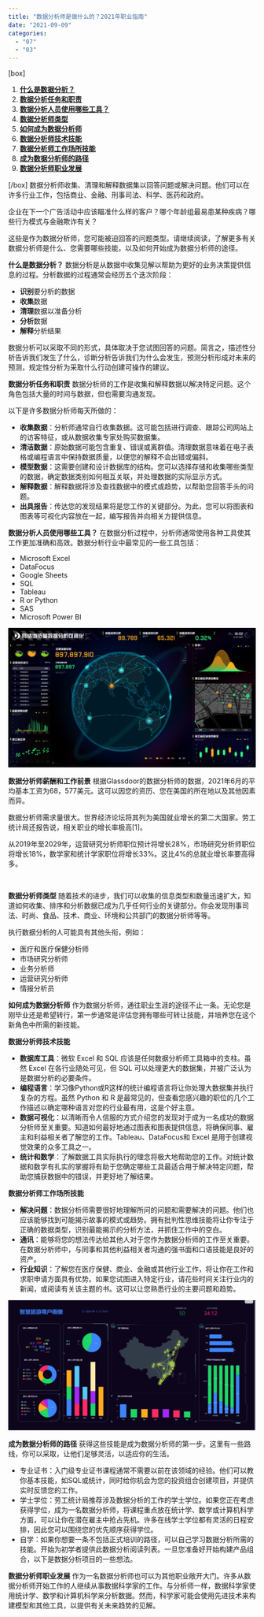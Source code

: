 ```yaml
---
title: "数据分析师是做什么的？2021年职业指南"
date: "2021-09-09"
categories: 
  - "07"
  - "03"
---
```


\[box\]

1. **[什么是数据分析？](#1)**
2. **[数据分析任务和职责](#2)**
3. **[数据分析人员使用哪些工具？](#3)**
4. **[数据分析师类型](#4)**
5. **[如何成为数据分析师](#5)**
6. **[数据分析师技术技能](#6)**
7. **[数据分析师工作场所技能](#7)**
8. **[成为数据分析师的路径](#8)**
9. **[数据分析师职业发展](#9)**

\[/box\] 数据分析师收集、清理和解释数据集以回答问题或解决问题。他们可以在许多行业工作，包括商业、金融、刑事司法、科学、医药和政府。

企业在下一个广告活动中应该瞄准什么样的客户？哪个年龄组最易患某种疾病？哪些行为模式与金融欺诈有关？

这些是作为数据分析师，您可能被迫回答的问题类型。请继续阅读，了解更多有关数据分析师是什么、您需要哪些技能，以及如何开始成为数据分析师的途径。

**什么是数据分析？** 数据分析是从数据中收集见解以帮助为更好的业务决策提供信息的过程。分析数据的过程通常会经历五个迭次阶段：

- **识别**要分析的数据
- **收集**数据
- **清理**数据以准备分析
- **分析**数据
- **解释**分析结果

数据分析可以采取不同的形式，具体取决于您试图回答的问题。简言之，描述性分析告诉我们发生了什么，诊断分析告诉我们为什么会发生，预测分析形成对未来的预测，规定性分析为采取什么行动创建可操作的建议。

**数据分析任务和职责** 数据分析师的工作是收集和解释数据以解决特定问题。这个角色包括大量的时间与数据，但也需要沟通发现。

以下是许多数据分析师每天所做的：

- **收集数据**：分析师通常自行收集数据。这可能包括进行调查、跟踪公司网站上的访客特征，或从数据收集专家处购买数据集。
- **清洁数据**：原始数据可能包含重复、错误或离群值。清理数据意味着在电子表格或编程语言中保持数据质量，以便您的解释不会出错或偏斜。
- **模型数据**：这需要创建和设计数据库的结构。您可以选择存储和收集哪些类型的数据，确定数据类别如何相互关联，并处理数据的实际显示方式。
- **解释数据**：解释数据将涉及查找数据中的模式或趋势，以帮助您回答手头的问题。
- **出具报告**：传达您的发现结果将是您工作的关键部分。为此，您可以将图表和图表等可视化内容放在一起，编写报告并向相关方提供信息。

**数据分析人员使用哪些工具？** 在数据分析过程中，分析师通常使用各种工具使其工作更加准确和高效。数据分析行业中最常见的一些工具包括：

- Microsoft Excel
- DataFocus
- Google Sheets
- SQL
- Tableau
- R or Python
- SAS
- Microsoft Power BI

![12](images/12-1.png)

**数据分析师薪酬和工作前景** 根据Glassdoor的数据分析师的数据，2021年6月的平均基本工资为68，577美元。这可以因您的资历、您在美国的所在地以及其他因素而异。

数据分析师需求量很大。世界经济论坛将其列为美国就业增长的第二大国家。劳工统计局还报告说，相关职业的增长率极高\[1\]。

从2019年至2029年，运营研究分析师职位预计将增长28%，市场研究分析师职位将增长18%，数学家和统计学家职位将增长33%。这比4%的总就业增长率要高得多。

 

**数据分析师类型** 随着技术的进步，我们可以收集的信息类型和数量迅速扩大，知道如何收集、排序和分析数据已成为几乎任何行业的关键部分。你会发现刑事司法、时尚、食品、技术、商业、环境和公共部门的数据分析师等等。

执行数据分析的人可能具有其他头衔，例如：

- 医疗和医疗保健分析师
- 市场研究分析师
- 业务分析师
- 运营研究分析师
- 情报分析员

**如何成为数据分析师** 作为数据分析师，通往职业生涯的途径不止一条。无论您是刚毕业还是希望转行，第一步通常是评估您拥有哪些可转让技能，并培养您在这个新角色中所需的新技能。

**数据分析师技术技能**

- **数据库工具**：微软 Excel 和 SQL 应该是任何数据分析师工具箱中的支柱。虽然 Excel 在各行业随处可见，但 SQL 可以处理更大的数据集，并被广泛认为是数据分析的必要条件。
- **编程语言**：学习像Python或R这样的统计编程语言将让你处理大数据集并执行复杂的方程。虽然 Python 和 R 是最常见的，但查看您感兴趣的职位的几个工作描述以确定哪种语言对您的行业最有用，这是个好主意。
- **数据可视化**：以清晰而令人信服的方式介绍您的发现对于成为一名成功的数据分析师至关重要。知道如何最好地通过图表和图表提供信息，将确保同事、雇主和利益相关者了解您的工作。Tableau、DataFocus和 Excel 是用于创建视觉效果的众多工具之一。
- **统计和数学**：了解数据工具实际执行的理念将极大地帮助您的工作。对统计数据和数学有扎实的掌握将有助于您确定哪些工具最适合用于解决特定问题，帮助您捕获数据中的错误，并更好地了解结果。

**数据分析师工作场所技能**

- **解决问题**：数据分析师需要很好地理解所问的问题和需要解决的问题。他们也应该能够找到可能揭示故事的模式或趋势。拥有批判性思维技能将让你专注于正确的数据类型，识别最能揭示的分析方法，并抓住工作中的空白。
- **通讯**：能够将您的想法传达给其他人对于您作为数据分析师的工作至关重要。在数据分析师中，与同事和其他利益相关者沟通的强书面和口语技能是良好的资产。
- **行业知识**：了解您在医疗保健、商业、金融或其他行业工作，将让你在工作和求职申请方面具有优势。如果您试图进入特定行业，请花些时间关注行业内的新闻，或阅读有关该主题的书。这可以让您熟悉行业的主要问题和趋势。

![2](images/2.png)

**成为数据分析师的路径** 获得这些技能是成为数据分析师的第一步。这里有一些路线，你可以采取，让他们足够灵活，以适应你的生活。

- 专业证书：入门级专业证书课程通常不需要以前在该领域的经验。他们可以教你基本技能，如SQL或统计，同时给你机会为您的投资组合创建项目，并提供实时反馈您的工作。
- 学士学位：劳工统计局推荐涉及数据分析的工作的学士学位。如果您正在考虑获得学位，成为一名数据分析师，将课程重点放在统计学、数学或计算机科学方面，可以让你在潜在雇主中抢占先机。许多在线学士学位都有灵活的日程安排，因此您可以围绕您的优先顺序获得学位。
- 自学：如果你想要一条不包括正式培训的路径，可以自己学习数据分析所需的技能。开始为初学者提供此数据分析阅读列表。一旦您准备好开始构建产品组合，以下是数据分析项目的一些想法。

**数据分析师职业发展** 作为一名数据分析师也可以为其他职业敞开大门。许多从数据分析师开始工作的人继续从事数据科学家的工作。与分析师一样，数据科学家使用统计学、数学和计算机科学来分析数据。然而，科学家可能会使用先进技术来构建模型和其他工具，以提供有关未来趋势的见解。
